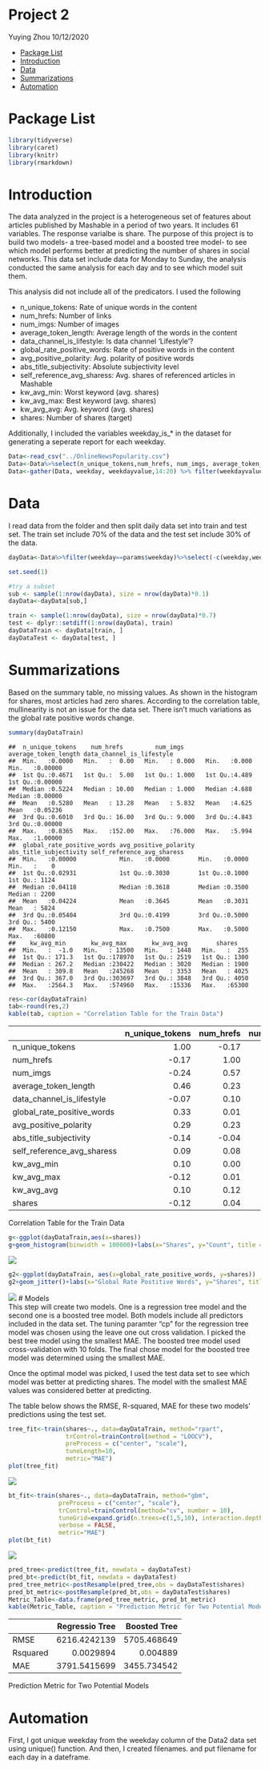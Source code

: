 Project 2
================
Yuying Zhou
10/12/2020

  - [Package List](#package-list)
  - [Introduction](#introduction)
  - [Data](#data)
  - [Summarizations](#summarizations)
  - [Automation](#automation)

# Package List

``` r
library(tidyverse)
library(caret)
library(knitr)
library(rmarkdown)
```

# Introduction

The data analyzed in the project is a heterogeneous set of features
about articles published by Mashable in a period of two years. It
includes 61 variables. The response varialbe is share. The purpose of
this project is to build two models- a tree-based model and a boosted
tree model- to see which model performs better at predicting the number
of shares in social networks. This data set include data for Monday to
Sunday, the analysis conducted the same analysis for each day and to see
which model suit them.

This analysis did not include all of the predicators. I used the
following

  - n\_unique\_tokens: Rate of unique words in the content  
  - num\_hrefs: Number of links  
  - num\_imgs: Number of images  
  - average\_token\_length: Average length of the words in the content  
  - data\_channel\_is\_lifestyle: Is data channel ‘Lifestyle’?  
  - global\_rate\_positive\_words: Rate of positive words in the
    content  
  - avg\_positive\_polarity: Avg. polarity of positive words  
  - abs\_title\_subjectivity: Absolute subjectivity level  
  - self\_reference\_avg\_sharess: Avg. shares of referenced articles in
    Mashable  
  - kw\_avg\_min: Worst keyword (avg. shares)  
  - kw\_avg\_max: Best keyword (avg. shares)  
  - kw\_avg\_avg: Avg. keyword (avg. shares)
  - shares: Number of shares (target)

Additionally, I included the variables weekday\_is\_\* in the dataset
for generating a seperate report for each weekday.

``` r
Data<-read_csv("../OnlineNewsPopularity.csv")
Data<-Data%>%select(n_unique_tokens,num_hrefs, num_imgs, average_token_length, data_channel_is_lifestyle, global_rate_positive_words,avg_positive_polarity, abs_title_subjectivity,self_reference_avg_sharess, kw_avg_min, kw_avg_max, kw_avg_avg, shares, starts_with("weekday") )
Data<-gather(Data, weekday, weekdayvalue,14:20) %>% filter(weekdayvalue==1)
```

# Data

I read data from the folder and then split daily data set into train and
test set. The train set include 70% of the data and the test set include
30% of the data.

``` r
dayData<-Data%>%filter(weekday==params$weekday)%>%select(-c(weekday,weekdayvalue))

set.seed(1)

#try a subset
sub <- sample(1:nrow(dayData), size = nrow(dayData)*0.1)
dayData<-dayData[sub,]

train <- sample(1:nrow(dayData), size = nrow(dayData)*0.7)
test <- dplyr::setdiff(1:nrow(dayData), train)
dayDataTrain <- dayData[train, ]
dayDataTest <- dayData[test, ]
```

# Summarizations

Based on the summary table, no missing values. As shown in the histogram
for shares, most articles had zero shares. According to the correlation
table, mullinearity is not an issue for the data set. There isn’t much
variations as the global rate positive words change.

``` r
summary(dayDataTrain)  
```

    ##  n_unique_tokens    num_hrefs         num_imgs      average_token_length data_channel_is_lifestyle
    ##  Min.   :0.0000   Min.   :  0.00   Min.   : 0.000   Min.   :0.000        Min.   :0.00000          
    ##  1st Qu.:0.4671   1st Qu.:  5.00   1st Qu.: 1.000   1st Qu.:4.489        1st Qu.:0.00000          
    ##  Median :0.5224   Median : 10.00   Median : 1.000   Median :4.688        Median :0.00000          
    ##  Mean   :0.5280   Mean   : 13.28   Mean   : 5.832   Mean   :4.625        Mean   :0.05236          
    ##  3rd Qu.:0.6010   3rd Qu.: 16.00   3rd Qu.: 9.000   3rd Qu.:4.843        3rd Qu.:0.00000          
    ##  Max.   :0.8365   Max.   :152.00   Max.   :76.000   Max.   :5.994        Max.   :1.00000          
    ##  global_rate_positive_words avg_positive_polarity abs_title_subjectivity self_reference_avg_sharess
    ##  Min.   :0.00000            Min.   :0.0000        Min.   :0.0000         Min.   :    0             
    ##  1st Qu.:0.02931            1st Qu.:0.3030        1st Qu.:0.1000         1st Qu.: 1124             
    ##  Median :0.04118            Median :0.3618        Median :0.3500         Median : 2200             
    ##  Mean   :0.04224            Mean   :0.3645        Mean   :0.3031         Mean   : 5824             
    ##  3rd Qu.:0.05404            3rd Qu.:0.4199        3rd Qu.:0.5000         3rd Qu.: 5400             
    ##  Max.   :0.12150            Max.   :0.7500        Max.   :0.5000         Max.   :60800             
    ##    kw_avg_min       kw_avg_max       kw_avg_avg        shares     
    ##  Min.   :  -1.0   Min.   : 13500   Min.   : 1448   Min.   :  255  
    ##  1st Qu.: 171.3   1st Qu.:178970   1st Qu.: 2519   1st Qu.: 1300  
    ##  Median : 267.2   Median :230422   Median : 3020   Median : 1900  
    ##  Mean   : 309.8   Mean   :245268   Mean   : 3353   Mean   : 4025  
    ##  3rd Qu.: 367.0   3rd Qu.:303697   3rd Qu.: 3848   3rd Qu.: 4050  
    ##  Max.   :2564.3   Max.   :574960   Max.   :15336   Max.   :65300

``` r
res<-cor(dayDataTrain)
tab<-round(res,2)
kable(tab, caption = "Correlation Table for the Train Data")
```

|                               | n\_unique\_tokens | num\_hrefs | num\_imgs | average\_token\_length | data\_channel\_is\_lifestyle | global\_rate\_positive\_words | avg\_positive\_polarity | abs\_title\_subjectivity | self\_reference\_avg\_sharess | kw\_avg\_min | kw\_avg\_max | kw\_avg\_avg | shares |
| :---------------------------- | ----------------: | ---------: | --------: | ---------------------: | ---------------------------: | ----------------------------: | ----------------------: | -----------------------: | ----------------------------: | -----------: | -----------: | -----------: | -----: |
| n\_unique\_tokens             |              1.00 |     \-0.17 |    \-0.24 |                   0.46 |                       \-0.07 |                          0.33 |                    0.29 |                   \-0.14 |                          0.09 |         0.10 |       \-0.12 |         0.10 | \-0.12 |
| num\_hrefs                    |            \-0.17 |       1.00 |      0.57 |                   0.23 |                         0.10 |                          0.01 |                    0.23 |                   \-0.04 |                          0.08 |         0.00 |         0.01 |         0.12 |   0.04 |
| num\_imgs                     |            \-0.24 |       0.57 |      1.00 |                   0.13 |                         0.08 |                        \-0.12 |                    0.17 |                     0.06 |                          0.06 |         0.16 |       \-0.05 |         0.14 |   0.05 |
| average\_token\_length        |              0.46 |       0.23 |      0.13 |                   1.00 |                         0.00 |                          0.19 |                    0.50 |                   \-0.04 |                          0.06 |         0.05 |       \-0.12 |       \-0.04 | \-0.32 |
| data\_channel\_is\_lifestyle  |            \-0.07 |       0.10 |      0.08 |                   0.00 |                         1.00 |                          0.13 |                    0.12 |                   \-0.07 |                          0.04 |         0.01 |       \-0.13 |         0.06 | \-0.05 |
| global\_rate\_positive\_words |              0.33 |       0.01 |    \-0.12 |                   0.19 |                         0.13 |                          1.00 |                    0.23 |                   \-0.27 |                          0.14 |         0.12 |       \-0.03 |         0.16 | \-0.13 |
| avg\_positive\_polarity       |              0.29 |       0.23 |      0.17 |                   0.50 |                         0.12 |                          0.23 |                    1.00 |                   \-0.09 |                          0.15 |         0.14 |         0.01 |         0.28 | \-0.08 |
| abs\_title\_subjectivity      |            \-0.14 |     \-0.04 |      0.06 |                 \-0.04 |                       \-0.07 |                        \-0.27 |                  \-0.09 |                     1.00 |                        \-0.02 |         0.18 |       \-0.09 |         0.06 | \-0.03 |
| self\_reference\_avg\_sharess |              0.09 |       0.08 |      0.06 |                   0.06 |                         0.04 |                          0.14 |                    0.15 |                   \-0.02 |                          1.00 |         0.02 |         0.08 |         0.39 |   0.10 |
| kw\_avg\_min                  |              0.10 |       0.00 |      0.16 |                   0.05 |                         0.01 |                          0.12 |                    0.14 |                     0.18 |                          0.02 |         1.00 |       \-0.36 |         0.20 | \-0.03 |
| kw\_avg\_max                  |            \-0.12 |       0.01 |    \-0.05 |                 \-0.12 |                       \-0.13 |                        \-0.03 |                    0.01 |                   \-0.09 |                          0.08 |       \-0.36 |         1.00 |         0.38 |   0.09 |
| kw\_avg\_avg                  |              0.10 |       0.12 |      0.14 |                 \-0.04 |                         0.06 |                          0.16 |                    0.28 |                     0.06 |                          0.39 |         0.20 |         0.38 |         1.00 |   0.10 |
| shares                        |            \-0.12 |       0.04 |      0.05 |                 \-0.32 |                       \-0.05 |                        \-0.13 |                  \-0.08 |                   \-0.03 |                          0.10 |       \-0.03 |         0.09 |         0.10 |   1.00 |

Correlation Table for the Train Data

``` r
g<-ggplot(dayDataTrain,aes(x=shares))
g+geom_histogram(binwidth = 100000)+labs(x="Shares", y="Count", title = "Shares Histogram")
```

![](weekday_is_sunday_files/figure-gfm/summarization-1.png)<!-- -->

``` r
g2<-ggplot(dayDataTrain, aes(x=global_rate_positive_words, y=shares))
g2+geom_jitter()+labs(x="Global Rate Postitive Words", y="Shares", title="Global Rate Postitive Words vs Shares")
```

![](weekday_is_sunday_files/figure-gfm/summarization-2.png)<!-- --> \#
Models  
This step will create two models. One is a regression tree model and the
second one is a boosted tree model. Both models include all predictors
included in the data set. The tuning paramter “cp” for the regression
tree model was chosen using the leave one out cross validation. I picked
the best tree model using the smallest MAE. The boosted tree model used
cross-validation with 10 folds. The final chose model for the boosted
tree model was determined using the smallest MAE.

Once the optimal model was picked, I used the test data set to see which
model was better at predicting shares. The model with the smallest MAE
values was considered better at predicting.

The table below shows the RMSE, R-squared, MAE for these two models’
predictions using the test set.

``` r
tree_fit<-train(shares~., data=dayDataTrain, method="rpart",
                trControl=trainControl(method = "LOOCV"),
                preProcess = c("center", "scale"),
                tuneLength=10,
                metric="MAE")
plot(tree_fit)
```

![](weekday_is_sunday_files/figure-gfm/models-1.png)<!-- -->

``` r
bt_fit<-train(shares~., data=dayDataTrain, method="gbm",
              preProcess = c("center", "scale"),
              trControl=trainControl(method="cv", number = 10),
              tuneGrid=expand.grid(n.trees=c(1,5,10), interaction.depth=1:3, shrinkage=c(0.1,0.5,0.9), n.minobsinnode=10),
              verbose = FALSE,
              metric="MAE")
plot(bt_fit)
```

![](weekday_is_sunday_files/figure-gfm/models-2.png)<!-- -->

``` r
pred_tree<-predict(tree_fit, newdata = dayDataTest)   
pred_bt<-predict(bt_fit, newdata = dayDataTest)
pred_tree_metric<-postResample(pred_tree,obs = dayDataTest$shares)
pred_bt_metric<-postResample(pred_bt,obs = dayDataTest$shares)
Metric_Table<-data.frame(pred_tree_metric, pred_bt_metric)
kable(Metric_Table, caption = "Prediction Metric for Two Potential Models", col.names = c("Regressio Tree"," Boosted Tree"))
```

|          | Regressio Tree | Boosted Tree |
| :------- | -------------: | -----------: |
| RMSE     |   6216.4242139 |  5705.468649 |
| Rsquared |      0.0029894 |     0.004889 |
| MAE      |   3791.5415699 |  3455.734542 |

Prediction Metric for Two Potential Models

# Automation

First, I got unique weekday from the weekday column of the Data2 data
set using unique() function. And then, I created filenames. and put
filename for each day in a dateframe.
